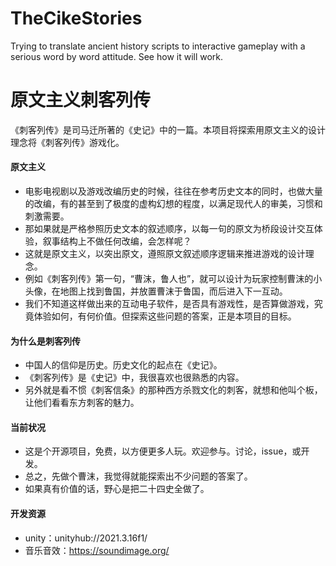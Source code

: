 # TheCikeStories
Trying to translate ancient history scripts to interactive gameplay with a serious word by word attitude. See how it will work.

# 原文主义刺客列传

《刺客列传》是司马迁所著的《史记》中的一篇。本项目将探索用原文主义的设计理念将《刺客列传》游戏化。

#### 原文主义
- 电影电视剧以及游戏改编历史的时候，往往在参考历史文本的同时，也做大量的改编，有的甚至到了极度的虚构幻想的程度，以满足现代人的审美，习惯和刺激需要。
- 那如果就是严格参照历史文本的叙述顺序，以每一句的原文为桥段设计交互体验，叙事结构上不做任何改编，会怎样呢？
- 这就是原文主义，以突出原文，遵照原文叙述顺序逻辑来推进游戏的设计理念。
- 例如《刺客列传》第一句，“曹沫，鲁人也”，就可以设计为玩家控制曹沫的小头像，在地图上找到鲁国，并放置曹沫于鲁国，而后进入下一互动。
- 我们不知道这样做出来的互动电子软件，是否具有游戏性，是否算做游戏，究竟体验如何，有何价值。但探索这些问题的答案，正是本项目的目标。

#### 为什么是刺客列传
- 中国人的信仰是历史。历史文化的起点在《史记》。
- 《刺客列传》是《史记》中，我很喜欢也很熟悉的内容。
- 另外就是看不惯《刺客信条》的那种西方杀戮文化的刺客，就想和他叫个板，让他们看看东方刺客的魅力。

#### 当前状况
- 这是个开源项目，免费，以方便更多人玩。欢迎参与。讨论，issue，或开发。
- 总之，先做个曹沫，我觉得就能探索出不少问题的答案了。
- 如果真有价值的话，野心是把二十四史全做了。

#### 开发资源
- unity：unityhub://2021.3.16f1/
- 音乐音效：https://soundimage.org/
